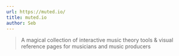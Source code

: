 ```yaml
---
url: https://muted.io/
title: muted.io
author: Seb
---
```


> A magical collection of interactive music theory tools & visual reference pages for musicians and music producers
